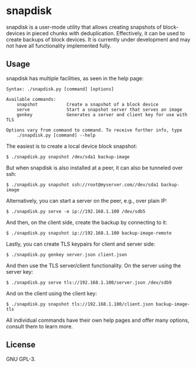 # snapdisk
snapdisk is a user-mode utility that allows creating snapshots of block-devices
in pieced chunks with deduplication. Effectively, it can be used to create
backups of block devices. It is currently under development and may not have
all functionality implemented fully.

## Usage
snapdisk has multiple facilities, as seen in the help page:

```
Syntax: ./snapdisk.py [command] [options]

Available commands:
    snapshot           Create a snapshot of a block device
    serve              Start a snapshot server that serves an image
    genkey             Generates a server and client key for use with TLS

Options vary from command to command. To receive further info, type
    ./snapdisk.py [command] --help
```

The easiest is to create a local device block snapshot:

```
$ ./snapdisk.py snapshot /dev/sda1 backup-image
```

But when snapdisk is also installed at a peer, it can also be tunneled over
ssh:

```
$ ./snapdisk.py snapshot ssh://root@myserver.com//dev/sda1 backup-image
```

Alternatively, you can start a server on the peer, e.g., over plain IP:

```
$ ./snapdisk.py serve -e ip://192.168.1.100 /dev/sdb5
```

And then, on the client side, create the backup by connecting to it:

```
$ ./snapdisk.py snapshot ip://192.168.1.100 backup-image-remote
```

Lastly, you can create TLS keypairs for client and server side:

```
$ ./snapdisk.py genkey server.json client.json
```

And then use the TLS server/client functionality. On the server using the
server key:

```
$ ./snapdisk.py serve tls://192.168.1.100/server.json /dev/sdb9
```

And on the client using the client key:

```
$ ./snapdisk.py snapshot tls://192.168.1.100/client.json backup-image-tls
```

All individual commands have their own help pages and offer many options,
consult them to learn more.

## License
GNU GPL-3.
